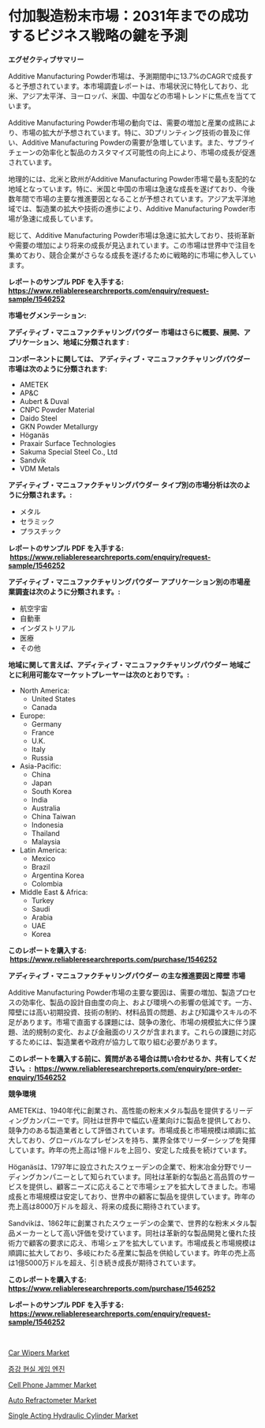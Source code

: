 <p><h1>付加製造粉末市場：2031年までの成功するビジネス戦略の鍵を予測</h1></p><p><strong>エグゼクティブサマリー</strong></p>
<p><p>Additive Manufacturing Powder市場は、予測期間中に13.7%のCAGRで成長すると予想されています。本市場調査レポートは、市場状況に特化しており、北米、アジア太平洋、ヨーロッパ、米国、中国などの市場トレンドに焦点を当てています。</p><p>Additive Manufacturing Powder市場の動向では、需要の増加と産業の成熟により、市場の拡大が予想されています。特に、3Dプリンティング技術の普及に伴い、Additive Manufacturing Powderの需要が急増しています。また、サプライチェーンの効率化と製品のカスタマイズ可能性の向上により、市場の成長が促進されています。</p><p>地理的には、北米と欧州がAdditive Manufacturing Powder市場で最も支配的な地域となっています。特に、米国と中国の市場は急速な成長を遂げており、今後数年間で市場の主要な推進要因となることが予想されています。アジア太平洋地域では、製造業の拡大や技術の進歩により、Additive Manufacturing Powder市場が急速に成長しています。</p><p>総じて、Additive Manufacturing Powder市場は急速に拡大しており、技術革新や需要の増加により将来の成長が見込まれています。この市場は世界中で注目を集めており、競合企業がさらなる成長を遂げるために戦略的に市場に参入しています。</p></p>
<p><strong>レポートのサンプル PDF を入手する: <a href="https://www.reliableresearchreports.com/enquiry/request-sample/1546252">https://www.reliableresearchreports.com/enquiry/request-sample/1546252</a></strong></p>
<p><strong>市場セグメンテーション:</strong></p>
<p><strong> アディティブ・マニュファクチャリングパウダー 市場はさらに概要、展開、アプリケーション、地域に分類されます :</strong></p>
<p><strong>コンポーネントに関しては、 アディティブ・マニュファクチャリングパウダー 市場は次のように分類されます: &nbsp;</strong></p>
<p><ul><li>AMETEK</li><li>AP&C</li><li>Aubert & Duval</li><li>CNPC Powder Material</li><li>Daido Steel</li><li>GKN Powder Metallurgy</li><li>Höganäs</li><li>Praxair Surface Technologies</li><li>Sakuma Special Steel Co., Ltd</li><li>Sandvik</li><li>VDM Metals</li></ul></p>
<p><strong> アディティブ・マニュファクチャリングパウダー タイプ別の市場分析は次のように分類されます。:</strong></p>
<p><ul><li>メタル</li><li>セラミック</li><li>プラスチック</li></ul></p>
<p><strong>レポートのサンプル PDF を入手する: &nbsp;<a href="https://www.reliableresearchreports.com/enquiry/request-sample/1546252">https://www.reliableresearchreports.com/enquiry/request-sample/1546252</a></strong></p>
<p><strong> アディティブ・マニュファクチャリングパウダー アプリケーション別の市場産業調査は次のように分類されます。:</strong></p>
<p><ul><li>航空宇宙</li><li>自動車</li><li>インダストリアル</li><li>医療</li><li>その他</li></ul></p>
<p><strong>地域に関して言えば、アディティブ・マニュファクチャリングパウダー 地域ごとに利用可能なマーケットプレーヤーは次のとおりです。:</strong></p>
<p><ul>
    <li>
        North America:
        <ul>
            <li>United States</li>
            <li>Canada</li>
        </ul>
    </li>
    <li>
        Europe:
        <ul>
            <li>Germany</li>
            <li>France</li>
            <li>U.K.</li>
            <li>Italy</li>
            <li>Russia</li>
        </ul>
    </li>
    <li>
        Asia-Pacific:
        <ul>
            <li>China</li>
            <li>Japan</li>
            <li>South Korea</li>
            <li>India</li>
            <li>Australia</li>
            <li>China Taiwan</li>
            <li>Indonesia</li>
            <li>Thailand</li>
            <li>Malaysia</li>
        </ul>
    </li>
    <li>
        Latin America:
        <ul>
            <li>Mexico</li>
            <li>Brazil</li>
            <li>Argentina Korea</li>
            <li>Colombia</li>
        </ul>
    </li>
    <li>
        Middle East & Africa:
        <ul>
            <li>Turkey</li>
            <li>Saudi</li>
            <li>Arabia</li>
            <li>UAE</li>
            <li>Korea</li>
        </ul>
    </li>
    </ul></p>
<p><strong>このレポートを購入する: &nbsp;<a href="https://www.reliableresearchreports.com/purchase/1546252">https://www.reliableresearchreports.com/purchase/1546252</a></strong></p>
<p><strong>アディティブ・マニュファクチャリングパウダー の主な推進要因と障壁 市場</strong></p>
<p><p>Additive Manufacturing Powder市場の主要な要因は、需要の増加、製造プロセスの効率化、製品の設計自由度の向上、および環境への影響の低減です。一方、障壁には高い初期投資、技術の制約、材料品質の問題、および知識やスキルの不足があります。市場で直面する課題には、競争の激化、市場の規模拡大に伴う課題、法的規制の変化、および金融面のリスクが含まれます。これらの課題に対応するためには、製造業者や政府が協力して取り組む必要があります。</p></p>
<p><strong>このレポートを購入する前に、質問がある場合は問い合わせるか、共有してください。:&nbsp; <a href="https://www.reliableresearchreports.com/enquiry/pre-order-enquiry/1546252">https://www.reliableresearchreports.com/enquiry/pre-order-enquiry/1546252</a></strong></p>
<p><strong>競争環境</strong></p>
<p><p>AMETEKは、1940年代に創業され、高性能の粉末メタル製品を提供するリーディングカンパニーです。同社は世界中で幅広い産業向けに製品を提供しており、競争力のある製造業者として評価されています。市場成長と市場規模は順調に拡大しており、グローバルなプレゼンスを持ち、業界全体でリーダーシップを発揮しています。昨年の売上高は1億ドルを上回り、安定した成長を続けています。</p><p>Höganäsは、1797年に設立されたスウェーデンの企業で、粉末冶金分野でリーディングカンパニーとして知られています。同社は革新的な製品と高品質のサービスを提供し、顧客ニーズに応えることで市場シェアを拡大してきました。市場成長と市場規模は安定しており、世界中の顧客に製品を提供しています。昨年の売上高は8000万ドルを超え、将来の成長に期待されています。</p><p>Sandvikは、1862年に創業されたスウェーデンの企業で、世界的な粉末メタル製品メーカーとして高い評価を受けています。同社は革新的な製品開発と優れた技術力で顧客の要求に応え、市場シェアを拡大しています。市場成長と市場規模は順調に拡大しており、多岐にわたる産業に製品を供給しています。昨年の売上高は1億5000万ドルを超え、引き続き成長が期待されています。</p></p>
<p><strong>このレポートを購入する: &nbsp; <a href="https://www.reliableresearchreports.com/purchase/1546252">https://www.reliableresearchreports.com/purchase/1546252</a></strong></p>
<p><strong>レポートのサンプル PDF を入手する: &nbsp;<a href="https://www.reliableresearchreports.com/enquiry/request-sample/1546252">https://www.reliableresearchreports.com/enquiry/request-sample/1546252</a></strong><strong></strong></p>
<p>&nbsp;</p>
<p><p><a href="https://issuu.com/reportprime-2/docs/car-wipers-market-size-2030.pptx">Car Wipers Market</a></p><p><a href="https://github.com/LanceOlsotn8978/Market-Research-Report-List-1/blob/main/426007210394.md">증강 현실 게임 엔진</a></p><p><a href="https://github.com/okotobwrhuteie/Market-Research-Report-List-1/blob/main/cell-phone-jammer-market.md">Cell Phone Jammer Market</a></p><p><a href="https://view.publitas.com/reportprime-1/decoding-the-auto-refractometer-market-a-deep-dive-into-the-latest-market-trends-market-segmentation-and-competitive-analysis/">Auto Refractometer Market</a></p><p><a href="https://view.publitas.com/reportprime-1/global-single-acting-hydraulic-cylinder-market-size-and-market-trends-insights-and-projections-from-2024-to-2031/">Single Acting Hydraulic Cylinder Market</a></p></p>